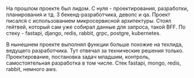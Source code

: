 На прошлом проекте был лидом.
C нуля - проектирования, разработки, планирования и тд.
3 бекенд-разработчика, девопс и qa.
Проект писался с использованием микросервисной архитектуры.
Cтоял гейтвей, который сам уже собирал данные для запроса, такой BFF.
По стеку - fastapi, django, redis, rabbit, grpc, postgre, kubernetes.

В нынешнем проекте выполнял функции больше похожие на техлида, ведущего разработчика. Тут отвечал за технические решения только. Проектирование, постановка задач младшим, контроль, самостоятельная разработка в том числе. Стек fastapi, mongo, redis, rabbit, немного aws.